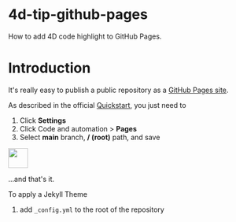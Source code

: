 # 4d-tip-github-pages
How to add 4D code highlight to GitHub Pages.

# Introduction

It's really easy to publish a public repository as a [GitHub Pages site](https://pages.github.com).

As described in the official [Quickstart](https://docs.github.com/en/pages/quickstart), you just need to 

1. Click **Settings**
2. Click Code and automation > **Pages**
3. Select **main** branch, **/ (root)** path, and save

<img src="https://github.com/miyako/4d-tip-github-pages/assets/1725068/0a7ceb19-09a9-420c-bd29-630639c1b982" height="40" />

…and that's it.

To apply a Jekyll Theme

1. add `_config.yml` to the root of the repository
